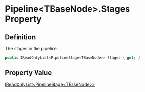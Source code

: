 # Pipeline&lt;TBaseNode&gt;.Stages Property
## Definition

The stages in the pipeline.

```c#
public IReadOnlyList<PipelineStage<TBaseNode>> Stages { get; }
```

## Property Value

[IReadOnlyList&lt;PipelineStage&lt;TBaseNode&gt;&gt;](https://learn.microsoft.com/en-gb/dotnet/api/System.Collections.Generic.IReadOnlyList-1)
